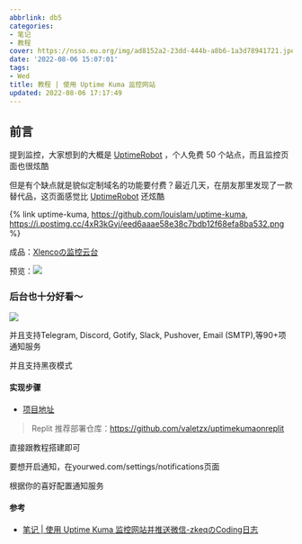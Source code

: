 ```yaml
---
abbrlink: db5
categories:
- 笔记
- 教程
cover: https://nsso.eu.org/img/ad8152a2-23dd-444b-a8b6-1a3d78941721.jpeg
date: '2022-08-06 15:07:01'
tags:
- Wed
title: 教程 | 使用 Uptime Kuma 监控网站
updated: 2022-08-06 17:17:49
---
```

## 前言

提到监控，大家想到的大概是 [UptimeRobot](https://uptimerobot.com/) ，个人免费 50 个站点，而且监控页面也很炫酷

但是有个缺点就是貌似定制域名的功能要付费？最近几天，在朋友那里发现了一款替代品，这页面感觉比 [UptimeRobot](https://uptimerobot.com/) 还炫酷

{% link uptime-kuma, https://github.com/louislam/uptime-kuma,  https://i.postimg.cc/4xR3kGvj/eed6aaae58e38c7bdb12f68efa8ba532.png  %}

成品：[Xlencoの监控云台](https://uptime.xilej.repl.co/status/xlenco)

预览：![](https://nsso.eu.org/img/ff6946fc-cb28-43cc-b357-0f2b3a84d3d0.jpeg)

### 后台也十分好看～

![](https://nsso.eu.org/img/dcf48529-6a1c-46dc-b2f0-12afc5f3008b.jpeg)

并且支持Telegram, Discord, Gotify, Slack, Pushover, Email (SMTP),等90+项通知服务

并且支持黑夜模式

#### 实现步骤

* [项目地址](https://github.com/louislam/uptime-kuma)

> Replit 推荐部署仓库：https://github.com/valetzx/uptimekumaonreplit

直接跟教程搭建即可

要想开启通知，在yourwed.com/settings/notifications页面

根据你的喜好配置通知服务

#### 参考

* [笔记 | 使用 Uptime Kuma 监控网站并推送微信-zkeqのCoding日志](https://icodeq.com/2022/3b048b84e37d/)
